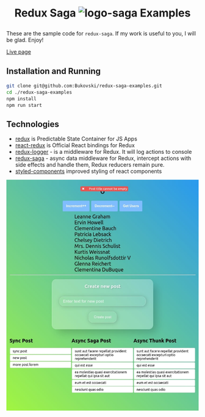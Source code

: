 <h1 align="center">
Redux Saga 
    <img src="https://redux-saga.js.org/img/Redux-Saga-Logo.png" alt="logo-saga" title="logo-saga" width="50"/>
Examples
<p>
</p>
</h1>

These are the sample code for `redux-saga`.
If my work is useful to you, I will be glad.
Enjoy!

[Live page](https://bukovski.github.io/redux-saga-examples/)

## Installation and Running

```sh
git clone git@github.com:Bukovski/redux-saga-examples.git
cd ./redux-saga-examples
npm install
npm run start
```


## Technologies

- [redux](https://redux.js.org/) is Predictable State Container for JS Apps
- [react-redux](https://react-redux.js.org/) is Official React bindings for Redux
- [redux-logger](https://github.com/LogRocket/redux-logger) - is a middleware for Redux. It will log actions to console
- [redux-saga](https://redux-saga.js.org/) - async data middleware for Redux, intercept actions with side effects and handle them, Redux reducers remain pure.
- [styled-components](https://styled-components.com/) improved styling of react components

![screen-page](./full-page.jpg)



